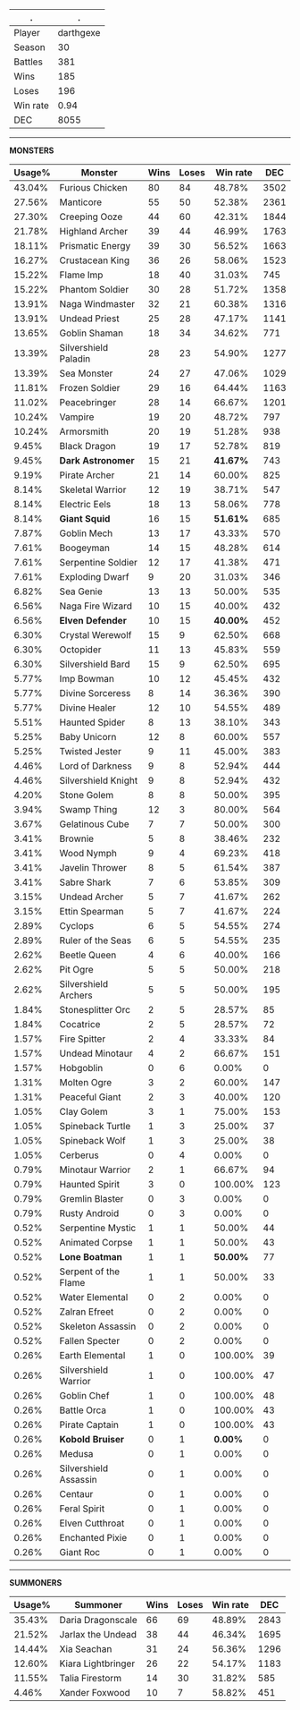 .|.
|-|-
Player|darthgexe
Season|30
Battles|381
Wins|185
Loses|196
Win rate|0.94
DEC|8055

---
**MONSTERS**

Usage%|Monster|Wins|Loses|Win rate|DEC|
-|-|-|-|-|-|
43.04%|Furious Chicken|80|84|48.78%|3502|
27.56%|Manticore|55|50|52.38%|2361|
27.30%|Creeping Ooze|44|60|42.31%|1844|
21.78%|Highland Archer|39|44|46.99%|1763|
18.11%|Prismatic Energy|39|30|56.52%|1663|
16.27%|Crustacean King|36|26|58.06%|1523|
15.22%|Flame Imp|18|40|31.03%|745|
15.22%|Phantom Soldier|30|28|51.72%|1358|
13.91%|Naga Windmaster|32|21|60.38%|1316|
13.91%|Undead Priest|25|28|47.17%|1141|
13.65%|Goblin Shaman|18|34|34.62%|771|
13.39%|Silvershield Paladin|28|23|54.90%|1277|
13.39%|Sea Monster|24|27|47.06%|1029|
11.81%|Frozen Soldier|29|16|64.44%|1163|
11.02%|Peacebringer|28|14|66.67%|1201|
10.24%|Vampire|19|20|48.72%|797|
10.24%|Armorsmith|20|19|51.28%|938|
9.45%|Black Dragon|19|17|52.78%|819|
9.45%|**Dark Astronomer**|15|21|**41.67%**|743|
9.19%|Pirate Archer|21|14|60.00%|825|
8.14%|Skeletal Warrior|12|19|38.71%|547|
8.14%|Electric Eels|18|13|58.06%|778|
8.14%|**Giant Squid**|16|15|**51.61%**|685|
7.87%|Goblin Mech|13|17|43.33%|570|
7.61%|Boogeyman|14|15|48.28%|614|
7.61%|Serpentine Soldier|12|17|41.38%|471|
7.61%|Exploding Dwarf|9|20|31.03%|346|
6.82%|Sea Genie|13|13|50.00%|535|
6.56%|Naga Fire Wizard|10|15|40.00%|432|
6.56%|**Elven Defender**|10|15|**40.00%**|452|
6.30%|Crystal Werewolf|15|9|62.50%|668|
6.30%|Octopider|11|13|45.83%|559|
6.30%|Silvershield Bard|15|9|62.50%|695|
5.77%|Imp Bowman|10|12|45.45%|432|
5.77%|Divine Sorceress|8|14|36.36%|390|
5.77%|Divine Healer|12|10|54.55%|489|
5.51%|Haunted Spider|8|13|38.10%|343|
5.25%|Baby Unicorn|12|8|60.00%|557|
5.25%|Twisted Jester|9|11|45.00%|383|
4.46%|Lord of Darkness|9|8|52.94%|444|
4.46%|Silvershield Knight|9|8|52.94%|432|
4.20%|Stone Golem|8|8|50.00%|395|
3.94%|Swamp Thing|12|3|80.00%|564|
3.67%|Gelatinous Cube|7|7|50.00%|300|
3.41%|Brownie|5|8|38.46%|232|
3.41%|Wood Nymph|9|4|69.23%|418|
3.41%|Javelin Thrower|8|5|61.54%|387|
3.41%|Sabre Shark|7|6|53.85%|309|
3.15%|Undead Archer|5|7|41.67%|262|
3.15%|Ettin Spearman|5|7|41.67%|224|
2.89%|Cyclops|6|5|54.55%|274|
2.89%|Ruler of the Seas|6|5|54.55%|235|
2.62%|Beetle Queen|4|6|40.00%|166|
2.62%|Pit Ogre|5|5|50.00%|218|
2.62%|Silvershield Archers|5|5|50.00%|195|
1.84%|Stonesplitter Orc|2|5|28.57%|85|
1.84%|Cocatrice|2|5|28.57%|72|
1.57%|Fire Spitter|2|4|33.33%|84|
1.57%|Undead Minotaur|4|2|66.67%|151|
1.57%|Hobgoblin|0|6|0.00%|0|
1.31%|Molten Ogre|3|2|60.00%|147|
1.31%|Peaceful Giant|2|3|40.00%|120|
1.05%|Clay Golem|3|1|75.00%|153|
1.05%|Spineback Turtle|1|3|25.00%|37|
1.05%|Spineback Wolf|1|3|25.00%|38|
1.05%|Cerberus|0|4|0.00%|0|
0.79%|Minotaur Warrior|2|1|66.67%|94|
0.79%|Haunted Spirit|3|0|100.00%|123|
0.79%|Gremlin Blaster|0|3|0.00%|0|
0.79%|Rusty Android|0|3|0.00%|0|
0.52%|Serpentine Mystic|1|1|50.00%|44|
0.52%|Animated Corpse|1|1|50.00%|43|
0.52%|**Lone Boatman**|1|1|**50.00%**|77|
0.52%|Serpent of the Flame|1|1|50.00%|33|
0.52%|Water Elemental|0|2|0.00%|0|
0.52%|Zalran Efreet|0|2|0.00%|0|
0.52%|Skeleton Assassin|0|2|0.00%|0|
0.52%|Fallen Specter|0|2|0.00%|0|
0.26%|Earth Elemental|1|0|100.00%|39|
0.26%|Silvershield Warrior|1|0|100.00%|47|
0.26%|Goblin Chef|1|0|100.00%|48|
0.26%|Battle Orca|1|0|100.00%|43|
0.26%|Pirate Captain|1|0|100.00%|43|
0.26%|**Kobold Bruiser**|0|1|**0.00%**|0|
0.26%|Medusa|0|1|0.00%|0|
0.26%|Silvershield Assassin|0|1|0.00%|0|
0.26%|Centaur|0|1|0.00%|0|
0.26%|Feral Spirit|0|1|0.00%|0|
0.26%|Elven Cutthroat|0|1|0.00%|0|
0.26%|Enchanted Pixie|0|1|0.00%|0|
0.26%|Giant Roc|0|1|0.00%|0|

---
**SUMMONERS**

Usage%|Summoner|Wins|Loses|Win rate|DEC|
-|-|-|-|-|-|
35.43%|Daria Dragonscale|66|69|48.89%|2843|
21.52%|Jarlax the Undead|38|44|46.34%|1695|
14.44%|Xia Seachan|31|24|56.36%|1296|
12.60%|Kiara Lightbringer|26|22|54.17%|1183|
11.55%|Talia Firestorm|14|30|31.82%|585|
4.46%|Xander Foxwood|10|7|58.82%|451|
